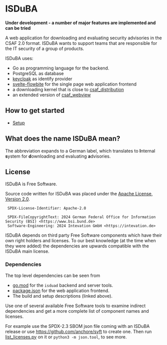 <!--
 This file is Free Software under the Apache-2.0 License
 without warranty, see README.md and LICENSES/Apache-2.0.txt for details.

 SPDX-License-Identifier: Apache-2.0

 SPDX-FileCopyrightText: 2024 German Federal Office for Information Security (BSI) <https://www.bsi.bund.de>
 Software-Engineering: 2024 Intevation GmbH <https://intevation.de>
-->

# ISDuBA

**Under development -
a number of major features are implemented and can be tried**

A web application
for downloading and evaluating security advisories in the CSAF 2.0 format.
ISDuBA wants to support teams that are responsible
for the IT security of a group of products.

ISDuBA uses:
 * Go as programming language for the backend.
 * PostgreSQL as database
 * [keycloak](https://www.keycloak.org/) as identify provider
 * [svelte-flowbite](https://flowbite-svelte.com/)
     for the single page web application frontend
 * a downloading kernel that is close to
 [csaf_distribution](https://github.com/csaf-poc/csaf_distribution)
 * an extended version of
   [csaf_webview](https://github.com/csaf-poc/csaf_webview)


## How to get started
 * [Setup](docs/setup.md)


## What does the name ISDuBA mean?

The abbreviation expands to a German label, which translates to
  **I**nternal **s**ystem for **d**ownloading and evaluating **a**dvisories.


## License

ISDuBA is Free Software.

Source code written for ISDuBA was placed under the
[Apache License, Version 2.0](./LICENSES/Apache-2.0.txt).

```
 SPDX-License-Identifier: Apache-2.0

 SPDX-FileCopyrightText: 2024 German Federal Office for Information Security (BSI) <https://www.bsi.bund.de>
 Software-Engineering: 2024 Intevation GmbH <https://intevation.de>
```

ISDuBA depends on third party Free Software components which have their
own right holders and licenses. To our best knowledge
(at the time when they were added)
the dependencies are upwards compatible with the ISDuBA main license.

### Dependencies

The top level dependencies can be seen from
 * [go.mod](./go.mod) for the `isduad` backend and server tools.
 * [package.json](./client/package.json) for the web application frontend.
 * The build and setup descriptions (linked above).

Use one of several available Free Software tools to examine indirect
dependencies and get a more complete list of component names and licenses.

For example use the SPDX-2.3 SBOM json file coming with an ISDuBA release
or use https://github.com/anchore/syft to create one.
Then run [list_licenses.py](./docs/scripts/list_licenses.py) on it
or `python3 -m json.tool`, to see more.
